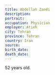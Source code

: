 ```yaml
---
title: Abdollah Zandi
description: 
portrait: 
occupation: Physician
employer: Atieh
city: Tehran
province: Tehran
country: Iran
source: 
birth_date: 
death_date: 
---
```


52 years old.